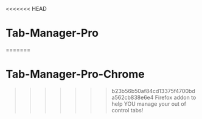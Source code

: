 <<<<<<< HEAD
# Tab-Manager-Pro
=======
# Tab-Manager-Pro-Chrome
>>>>>>> b23b56b50af84cd13375f4700bda562cb838e6e4
Firefox addon to help YOU manage your out of control tabs!
